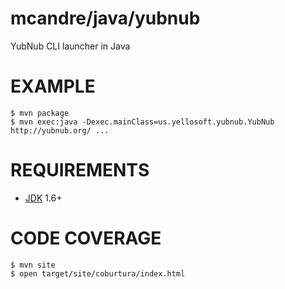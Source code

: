 # mcandre/java/yubnub

YubNub CLI launcher in Java

# EXAMPLE

```
$ mvn package
$ mvn exec:java -Dexec.mainClass=us.yellosoft.yubnub.YubNub
http://yubnub.org/ ...
```

# REQUIREMENTS

* [JDK](http://www.oracle.com/technetwork/java/javase/downloads/index.html) 1.6+

# CODE COVERAGE

```
$ mvn site
$ open target/site/coburtura/index.html
```

